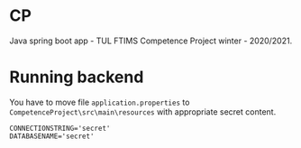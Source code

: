 # CP
Java spring boot app - TUL FTIMS Competence Project winter - 2020/2021.

# Running backend
You have to move file `application.properties` to `CompetenceProject\src\main\resources` with appropriate secret content.
```
CONNECTIONSTRING='secret'
DATABASENAME='secret'
```
